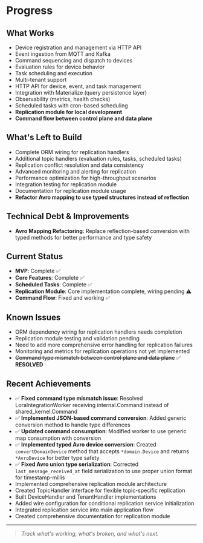 # Progress

## What Works
- Device registration and management via HTTP API
- Event ingestion from MQTT and Kafka
- Command sequencing and dispatch to devices
- Evaluation rules for device behavior
- Task scheduling and execution
- Multi-tenant support
- HTTP API for device, event, and task management
- Integration with Materialize (query persistence layer)
- Observability (metrics, health checks)
- Scheduled tasks with cron-based scheduling
- **Replication module for local development**
- **Command flow between control plane and data plane**

## What's Left to Build
- Complete ORM wiring for replication handlers
- Additional topic handlers (evaluation rules, tasks, scheduled tasks)
- Replication conflict resolution and data consistency
- Advanced monitoring and alerting for replication
- Performance optimization for high-throughput scenarios
- Integration testing for replication module
- Documentation for replication module usage
- **Refactor Avro mapping to use typed structures instead of reflection**

## Technical Debt & Improvements
- **Avro Mapping Refactoring**: Replace reflection-based conversion with typed methods for better performance and type safety

## Current Status
- **MVP**: Complete ✅
- **Core Features**: Complete ✅
- **Scheduled Tasks**: Complete ✅
- **Replication Module**: Core implementation complete, wiring pending ⚠️
- **Command Flow**: Fixed and working ✅

## Known Issues
- ORM dependency wiring for replication handlers needs completion
- Replication module testing and validation pending
- Need to add more comprehensive error handling for replication failures
- Monitoring and metrics for replication operations not yet implemented
- ~~Command type mismatch between control plane and data plane~~ ✅ **RESOLVED**

## Recent Achievements
- ✅ **Fixed command type mismatch issue**: Resolved LoraIntegrationWorker receiving internal.Command instead of shared_kernel.Command
- ✅ **Implemented JSON-based command conversion**: Added generic conversion method to handle type differences
- ✅ **Updated command consumption**: Modified worker to use generic map consumption with conversion
- ✅ **Implemented typed Avro device conversion**: Created `convertDomainDevice` method that accepts `*domain.Device` and returns `*AvroDevice` for better type safety
- ✅ **Fixed Avro union type serialization**: Corrected `last_message_received_at` field serialization to use proper union format for timestamp-millis
- Implemented comprehensive replication module architecture
- Created TopicHandler interface for flexible topic-specific replication
- Built DeviceHandler and TenantHandler implementations
- Added wire configuration for conditional replication service initialization
- Integrated replication service into main application flow
- Created comprehensive documentation for replication module

---

> _Track what's working, what's broken, and what's next._ 